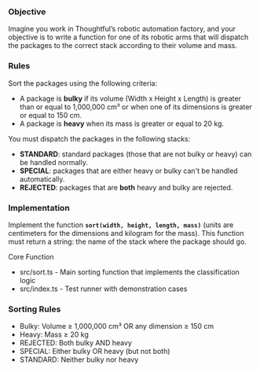 ### Objective

Imagine you work in Thoughtful’s robotic automation factory, and your objective is to write a function for one of its robotic arms that will dispatch the packages to the correct stack according to their volume and mass.

### Rules

Sort the packages using the following criteria:

- A package is **bulky** if its volume (Width x Height x Length) is greater than or equal to 1,000,000 cm³ or when one of its dimensions is greater or equal to 150 cm.
- A package is **heavy** when its mass is greater or equal to 20 kg.

You must dispatch the packages in the following stacks:

- **STANDARD**: standard packages (those that are not bulky or heavy) can be handled normally.
- **SPECIAL**: packages that are either heavy or bulky can't be handled automatically.
- **REJECTED**: packages that are **both** heavy and bulky are rejected.

### Implementation

Implement the function **`sort(width, height, length, mass)`** (units are centimeters for the dimensions and kilogram for the mass). This function must return a string: the name of the stack where the package should go.

Core Function

- src/sort.ts - Main sorting function that implements the classification logic
- src/index.ts - Test runner with demonstration cases

### Sorting Rules

- Bulky: Volume ≥ 1,000,000 cm³ OR any dimension ≥ 150 cm
- Heavy: Mass ≥ 20 kg
- REJECTED: Both bulky AND heavy
- SPECIAL: Either bulky OR heavy (but not both)
- STANDARD: Neither bulky nor heavy
